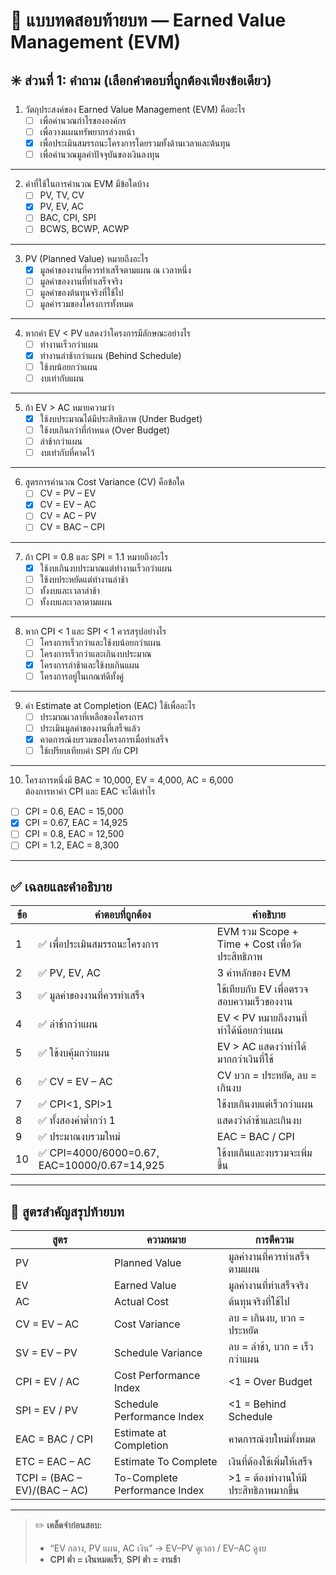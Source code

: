 # 📘 แบบทดสอบท้ายบท — Earned Value Management (EVM)

## ✳️ ส่วนที่ 1: คำถาม (เลือกคำตอบที่ถูกต้องเพียงข้อเดียว)

1. วัตถุประสงค์ของ Earned Value Management (EVM) คืออะไร  
   - [ ] เพื่อคำนวณกำไรขององค์กร  
   - [ ] เพื่อวางแผนทรัพยากรล่วงหน้า  
   - [X] เพื่อประเมินสมรรถนะโครงการโดยรวมทั้งด้านเวลาและต้นทุน  
   - [ ] เพื่อคำนวณมูลค่าปัจจุบันของเงินลงทุน  

---

2. ค่าที่ใช้ในการคำนวณ EVM มีข้อใดบ้าง  
   - [ ] PV, TV, CV  
   - [X] PV, EV, AC  
   - [ ] BAC, CPI, SPI  
   - [ ] BCWS, BCWP, ACWP  

---

3. PV (Planned Value) หมายถึงอะไร  
   - [X] มูลค่าของงานที่ควรทำเสร็จตามแผน ณ เวลาหนึ่ง  
   - [ ] มูลค่าของงานที่ทำเสร็จจริง  
   - [ ] มูลค่าของต้นทุนจริงที่ใช้ไป  
   - [ ] มูลค่ารวมของโครงการทั้งหมด  

---

4. หากค่า EV < PV แสดงว่าโครงการมีลักษณะอย่างไร  
   - [ ] ทำงานเร็วกว่าแผน  
   - [X] ทำงานล่าช้ากว่าแผน (Behind Schedule)  
   - [ ] ใช้งบน้อยกว่าแผน  
   - [ ] งบเท่ากับแผน  

---

5. ถ้า EV > AC หมายความว่า  
   - [X] ใช้งบประมาณได้มีประสิทธิภาพ (Under Budget)  
   - [ ] ใช้งบเกินกว่าที่กำหนด (Over Budget)  
   - [ ] ล่าช้ากว่าแผน  
   - [ ] งบเท่ากับที่คาดไว้  

---

6. สูตรการคำนวณ Cost Variance (CV) คือข้อใด  
   - [ ] CV = PV – EV  
   - [X] CV = EV – AC  
   - [ ] CV = AC – PV  
   - [ ] CV = BAC – CPI  

---

7. ถ้า CPI = 0.8 และ SPI = 1.1 หมายถึงอะไร  
   - [X] ใช้งบเกินงบประมาณแต่ทำงานเร็วกว่าแผน  
   - [ ] ใช้งบประหยัดแต่ทำงานล่าช้า  
   - [ ] ทั้งงบและเวลาล่าช้า  
   - [ ] ทั้งงบและเวลาตามแผน  

---

8. หาก CPI < 1 และ SPI < 1 ควรสรุปอย่างไร  
   - [ ] โครงการเร็วกว่าและใช้งบน้อยกว่าแผน  
   - [ ] โครงการเร็วกว่าและเกินงบประมาณ  
   - [X] โครงการล่าช้าและใช้งบเกินแผน  
   - [ ] โครงการอยู่ในเกณฑ์ดีทั้งคู่  

---

9. ค่า Estimate at Completion (EAC) ใช้เพื่ออะไร  
   - [ ] ประมาณเวลาที่เหลือของโครงการ  
   - [ ] ประเมินมูลค่าของงานที่เสร็จแล้ว  
   - [X] คาดการณ์งบรวมของโครงการเมื่อทำเสร็จ  
   - [ ] ใช้เปรียบเทียบค่า SPI กับ CPI  

---

10. โครงการหนึ่งมี BAC = 10,000, EV = 4,000, AC = 6,000  
    ต้องการหาค่า CPI และ EAC จะได้เท่าไร  
   - [ ] CPI = 0.6, EAC = 15,000  
   - [X] CPI = 0.67, EAC = 14,925  
   - [ ] CPI = 0.8, EAC = 12,500  
   - [ ] CPI = 1.2, EAC = 8,300  

---

## ✅ เฉลยและคำอธิบาย

| ข้อ | คำตอบที่ถูกต้อง | คำอธิบาย |
|-----|------------------|------------|
| 1 | ✅ เพื่อประเมินสมรรถนะโครงการ | EVM รวม Scope + Time + Cost เพื่อวัดประสิทธิภาพ |
| 2 | ✅ PV, EV, AC | 3 ค่าหลักของ EVM |
| 3 | ✅ มูลค่าของงานที่ควรทำเสร็จ | ใช้เทียบกับ EV เพื่อตรวจสอบความเร็วของงาน |
| 4 | ✅ ล่าช้ากว่าแผน | EV < PV หมายถึงงานที่ทำได้น้อยกว่าแผน |
| 5 | ✅ ใช้งบคุ้มกว่าแผน | EV > AC แสดงว่าทำได้มากกว่าเงินที่ใช้ |
| 6 | ✅ CV = EV – AC | CV บวก = ประหยัด, ลบ = เกินงบ |
| 7 | ✅ CPI<1, SPI>1 | ใช้งบเกินงบแต่เร็วกว่าแผน |
| 8 | ✅ ทั้งสองค่าต่ำกว่า 1 | แสดงว่าล่าช้าและเกินงบ |
| 9 | ✅ ประมาณงบรวมใหม่ | EAC = BAC / CPI |
| 10 | ✅ CPI=4000/6000=0.67, EAC=10000/0.67=14,925 | ใช้งบเกินและงบรวมจะเพิ่มขึ้น |

---

## 📘 สูตรสำคัญสรุปท้ายบท

| สูตร | ความหมาย | การตีความ |
|-------|------------|------------|
| PV | Planned Value | มูลค่างานที่ควรทำเสร็จตามแผน |
| EV | Earned Value | มูลค่างานที่ทำเสร็จจริง |
| AC | Actual Cost | ต้นทุนจริงที่ใช้ไป |
| CV = EV – AC | Cost Variance | ลบ = เกินงบ, บวก = ประหยัด |
| SV = EV – PV | Schedule Variance | ลบ = ล่าช้า, บวก = เร็วกว่าแผน |
| CPI = EV / AC | Cost Performance Index | <1 = Over Budget |
| SPI = EV / PV | Schedule Performance Index | <1 = Behind Schedule |
| EAC = BAC / CPI | Estimate at Completion | คาดการณ์งบใหม่ทั้งหมด |
| ETC = EAC – AC | Estimate To Complete | เงินที่ต้องใช้เพิ่มให้เสร็จ |
| TCPI = (BAC – EV)/(BAC – AC) | To-Complete Performance Index | >1 = ต้องทำงานให้มีประสิทธิภาพมากขึ้น |

---

> ✏️ **เคล็ดจำก่อนสอบ:**  
> - “EV กลาง, PV แผน, AC เงิน” → EV–PV ดูเวลา / EV–AC ดูงบ  
> - **CPI ต่ำ = เงินหมดเร็ว**, **SPI ต่ำ = งานช้า**

